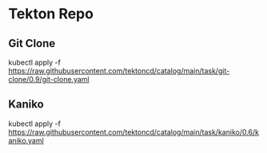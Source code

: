 # Tekton Repo

## Git Clone
kubectl apply -f https://raw.githubusercontent.com/tektoncd/catalog/main/task/git-clone/0.9/git-clone.yaml

## Kaniko
kubectl apply -f https://raw.githubusercontent.com/tektoncd/catalog/main/task/kaniko/0.6/kaniko.yaml

